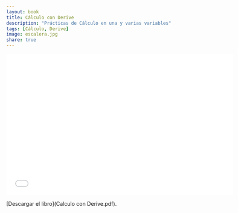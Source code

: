 ```yaml
---
layout: book
title: Cálculo con Derive
description: "Prácticas de Cálculo en una y varias variables"
tags: [Cálculo, Derive]
image: escalera.jpg
share: true
---
```


<embed src="Calculo con Derive.pdf" width="600" height="375">

[Descargar el libro](Calculo con Derive.pdf).
